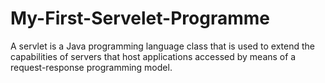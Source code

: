 # My-First-Servelet-Programme
A servlet is a Java programming language class that is used to extend the capabilities of servers that host applications accessed by means of a request-response programming model. 

